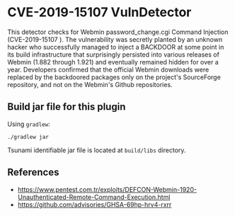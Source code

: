 # CVE-2019-15107 VulnDetector

This detector checks for Webmin password_change.cgi Command Injection (CVE-2019-15107 ).
The vulnerability was secretly planted by an unknown hacker who successfully managed to inject a BACKDOOR at some point
in its build infrastructure that surprisingly persisted into various releases of Webmin (1.882 through 1.921) and
eventually remained hidden for over a year.
Developers confirmed that the official Webmin downloads were replaced by the backdoored packages only on the project's
SourceForge repository, and not on the Webmin's Github repositories.

## Build jar file for this plugin

Using `gradlew`:

```shell
./gradlew jar
```

Tsunami identifiable jar file is located at `build/libs` directory.

## References
 - https://www.pentest.com.tr/exploits/DEFCON-Webmin-1920-Unauthenticated-Remote-Command-Execution.html
 - https://github.com/advisories/GHSA-69hp-hrv4-rxrr